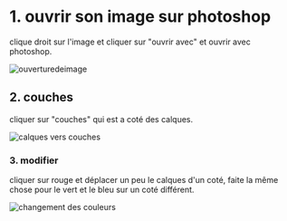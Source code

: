 # 1. ouvrir son image sur photoshop
clique droit sur l'image et cliquer sur "ouvrir avec" et ouvrir avec photoshop.




![ouverturedeimage](https://user-images.githubusercontent.com/93718161/142343156-e619a3e9-09cc-43e9-bf89-f8a9ca830d04.gif)
    
## 2. couches
cliquer sur "couches" qui est a coté des calques.




![calques vers couches](https://user-images.githubusercontent.com/93718161/142342244-67fb74e4-77c9-40a1-8382-5355897a0d5d.gif)
### 3. modifier
cliquer sur rouge et déplacer un peu le calques d'un coté, faite la même chose pour le vert et le bleu sur un coté différent.




![changement des couleurs](https://user-images.githubusercontent.com/93718161/142342316-8c816d82-f344-49c4-8bc2-92cbb60d713d.gif)
